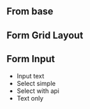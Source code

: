## From base

## Form Grid Layout

## Form Input

- Input text
- Select simple
- Select with api
- Text only
